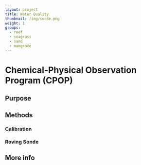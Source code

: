 ```yaml
---
layout: project
title: Water Quality
thumbnail: /img/sonde.png
weight: 1
groups:
  - reef
  - seagrass
  - sand
  - mangrove
---
```


# Chemical-Physical Observation Program (CPOP)

## Purpose


## Methods

### Calibration

### Roving Sonde

## More info
